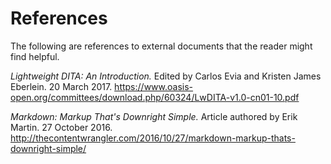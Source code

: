 # References
The following are references to external documents that the reader might find helpful. 


_Lightweight DITA: An Introduction._ Edited by Carlos Evia and Kristen James Eberlein. 20 March 2017. https://www.oasis-open.org/committees/download.php/60324/LwDITA-v1.0-cn01-10.pdf

_Markdown: Markup That's Downright Simple._ Article authored by Erik Martin. 27 October 2016. http://thecontentwrangler.com/2016/10/27/markdown-markup-thats-downright-simple/